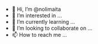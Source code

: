 - 👋 Hi, I’m @nolimaita
- 👀 I’m interested in ...
- 🌱 I’m currently learning ...
- 💞️ I’m looking to collaborate on ...
- 📫 How to reach me ...

<!---
nolimaita/nolimaita is a ✨ special ✨ repository because its `README.md` (this file) appears on your GitHub profile.
You can click the Preview link to take a look at your changes.
--->
